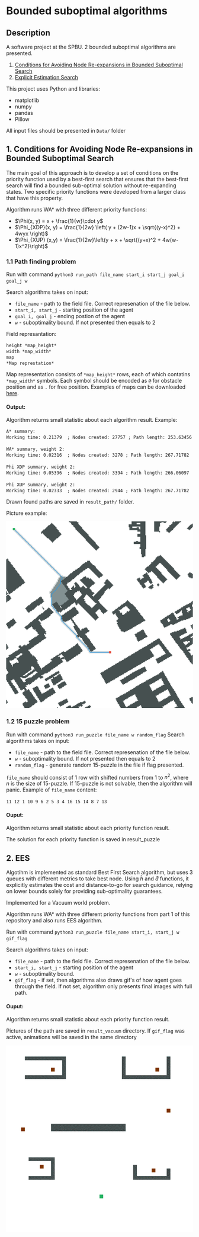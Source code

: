 # Bounded suboptimal algorithms

## Description

A software project at the SPBU. 
2 bounded suboptimal algorithms are presented.

1. [Conditions for Avoiding Node Re-expansions in Bounded Suboptimal Search](https://www.ijcai.org/proceedings/2019/0170.pdf)
2. [Explicit Estimation Search](https://www.aaai.org/ocs/index.php/IJCAI/IJCAI11/paper/viewFile/3366/3588)

This project uses Python and libraries:

- matplotlib
- numpy
- pandas
- Pillow

All input files should be presented in `Data/` folder

## 1. Conditions for Avoiding Node Re-expansions in Bounded Suboptimal Search

The main goal of this approach is to develop a set of conditions on the priority function used by a best-first search that ensures that the best-first search will find a bounded sub-optimal solution without re-expanding states. Two specific priority functions were developed from a larger class that have this property.

Algorithm runs WA* with three different priority functions:
- $\Phi(x, y) = x + \frac{1}{w}\cdot y$
- $\Phi_{XDP}(x, y) = \frac{1}{2w} \left( y + (2w-1)x + \sqrt{(y-x)^2} + 4wyx \right)$
- $\Phi_{XUP} (x,y) = \frac{1}{2w}\left(y + x + \sqrt{(y+x)^2 + 4w(w-1)x^2}\right)$

### 1.1 Path finding problem
Run with command `python3 run_path file_name start_i start_j goal_i goal_j w`

Search algorithms takes on input:
- `file_name` - path to the field file. Correct represenation of the file below.
- `start_i, start_j` - starting position of the agent
- `goal_i, goal_j` - ending postion of the agent
- `w` - suboptimality bound. If not presented then equals to 2

Field represantation:
```
height *map_height*
width *map_width*
map
*Map represtation*
```
Map representation consists of `*map_height*` rows, each of which contatins `*map_width*` symbols. Each symbol should be encoded as `@` for obstacle position and as `.` for free position. Examples of maps can be downloaded [here](https://movingai.com/benchmarks/grids.html).

#### Output:

Algorithm returns small statistic about each algorithm result. Example:

```
A* summary:
Working time: 0.21379  ; Nodes created: 27757 ; Path length: 253.63456

WA* summary, weight 2:
Working time: 0.02316  ; Nodes created: 3278 ; Path length: 267.71782

Phi XDP summary, weight 2:
Working time: 0.05396  ; Nodes created: 3394 ; Path length: 266.06097

Phi XUP summary, weight 2:
Working time: 0.02333  ; Nodes created: 2944 ; Path length: 267.71782
```

Drawn found paths are saved in `result_path/` folder.

Picture example:

![Пример отрисовки](/result_path/phi_xdp)

### 1.2 15 puzzle problem
Run with command `python3 run_puzzle file_name w random_flag`
Search algorithms takes on input:
- `file_name` - path to the field file. Correct represenation of the file below.
- `w` - suboptimality bound. If not presented then equals to 2
- `random_flag` - generate random 15-puzzle in the file if flag presented.

`file_name` should consist of 1 row with shifted numbers from 1 to $n^2$, where $n$ is the size of 15-puzzle. If 15-puzzle is not solvable, then the algorithm will panic. Example of `file_name` content:

`11 12 1 10 9 6 2 5 3 4 16 15 14 8 7 13`

#### Ouput:

Algorithm returns small statistic about each priority function result.

The solution for each priority function is saved in result_puzzle 



## 2. EES

Algotihm is implemented as standard Best First Search algorithm, but uses 3 queues with different metrics to take best node. Using $\hat{h}$ and $\hat{d}$ functions, it explicitly estimates the cost and distance-to-go for search guidance, relying on lower bounds solely for providing sub-optimality guarantees. 

Implemented for a Vacuum world problem.

Algorithm runs WA* with three different priority functions from part 1 of this repository and also runs EES algorithm.

Run with command `python3 run_puzzle file_name start_i, start_j w gif_flag`

Search algorithms takes on input:
- `file_name` - path to the field file. Correct represenation of the file below.
- `start_i, start_j` - starting position of the agent
- `w` - suboptimality bound.
- `gif_flag` - if set, then algorithms also draws gif's of how agent goes through the field. If not set, algorithm only presents final images with full path.

#### Ouput:

Algorithm returns small statistic about each priority function result.

Pictures of the path are saved in `result_vacuum` directory. If `gif_flag` was active, animations will be saved in the same directory

![Пример отрисовки](/result_vacuum/phi_xdp.gif)
